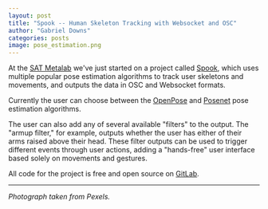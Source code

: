 ```yaml
---
layout: post
title: "Spook -- Human Skeleton Tracking with Websocket and OSC"
author: "Gabriel Downs"
categories: posts
image: pose_estimation.png
---
```


At the [SAT Metalab](https://sat.qc.ca/fr/recherche/metalab)
we've just started on a project called
[Spook](https://gitlab.com/sat-metalab/spook),
which uses multiple popular pose estimation algorithms to track user skeletons
and movements, and outputs the data in OSC and Websocket formats.

Currently the user can choose between the
[OpenPose](https://github.com/CMU-Perceptual-Computing-Lab/openpose)
and [Posenet](https://github.com/tensorflow/tfjs-models/tree/master/posenet)
pose estimation algorithms.

The user can also add any of several available "filters" to the output. The
"armup filter," for example, outputs whether the user has either of their arms
raised above their head. These filter outputs can be used to trigger different
events through user actions, adding a "hands-free" user interface based solely
on movements and gestures.

All code for the project is free and open source on
[GitLab](https://gitlab.com/sat-metalab/spook).

---
*Photograph taken from Pexels.*
